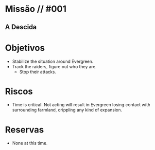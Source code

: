 # Missão // #001
## A Descida
# Objetivos
- Stabilize the situation around Evergreen.
- Track the raiders, figure out who they are.
  - Stop their attacks.

# Riscos
- Time is critical. Not acting will result in Evergreen losing contact with surrounding farmland, crippling any kind of expansion.

# Reservas
- None at this time.
